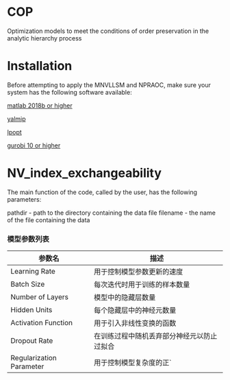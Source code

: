 # COP
Optimization models to meet the conditions of order preservation in the analytic hierarchy process

# Installation
Before attempting to apply the MNVLLSM and NPRAOC, make sure your system has the following software available: 

[matlab 2018b or higher](https://www.mathworks.com/products/matlab.html)

[yalmip](https://yalmip.github.io/)

[Ipopt](https://github.com/coin-or/Ipopt)

[gurobi 10 or higher](https://www.gurobi.com/)


# NV_index_exchangeability
The main function of the code, called by the user, has the following parameters:

pathdir - path to the directory containing the data file
filename - the name of the file containing the data

### 模型参数列表

| 参数名                | 描述                         |
| --------------------- | ---------------------------- |
| Learning Rate         | 用于控制模型参数更新的速度   |
| Batch Size            | 每次迭代时用于训练的样本数量 |
| Number of Layers      | 模型中的隐藏层数量           |
| Hidden Units          | 每个隐藏层中的神经元数量     |
| Activation Function   | 用于引入非线性变换的函数     |
| Dropout Rate          | 在训练过程中随机丢弃部分神经元以防止过拟合 |
| Regularization Parameter | 用于控制模型复杂度的正`

